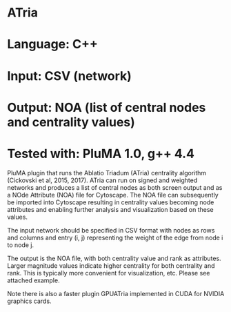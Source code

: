 # ATria
# Language: C++
# Input: CSV (network)
# Output: NOA (list of central nodes and centrality values)
# Tested with: PluMA 1.0, g++ 4.4 

PluMA plugin that runs the Ablatio Triadum (ATria) centrality algorithm (Cickovski et al, 2015, 2017).
ATria can run on signed and weighted networks and produces a list of central nodes as both screen
output and as a NOde Attribute (NOA) file for Cytoscape.  The NOA file can subsequently be imported
into Cytoscape resulting in centrality values becoming node attributes and enabling further analysis
and visualization based on these values.

The input network should be specified in CSV format with nodes as rows and columns and entry (i, j)
representing the weight of the edge from node i to node j.

The output is the NOA file, with both centrality value and rank as attributes.
Larger magnitude values indicate higher centrality for both centrality and rank.  This is typically
more convenient for visualization, etc.  Please see attached example.

Note there is also a faster plugin GPUATria implemented in CUDA for NVIDIA graphics cards.

